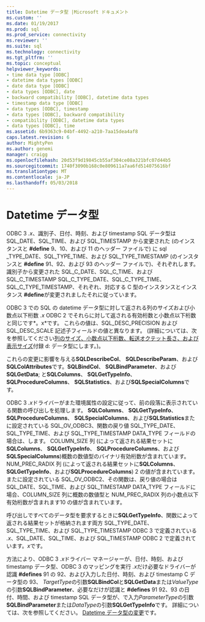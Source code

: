 ```yaml
---
title: Datetime データ型 |Microsoft ドキュメント
ms.custom: ''
ms.date: 01/19/2017
ms.prod: sql
ms.prod_service: connectivity
ms.reviewer: ''
ms.suite: sql
ms.technology: connectivity
ms.tgt_pltfrm: ''
ms.topic: conceptual
helpviewer_keywords:
- time data type [ODBC]
- datetime data types [ODBC]
- date data type [ODBC]
- data types [ODBC], date
- backward compatibility [ODBC], datetime data types
- timestamp data type [ODBC]
- data types [ODBC], timestamp
- data types [ODBC], backward compatibility
- compatibility [ODBC], datetime data types
- data types [ODBC], time
ms.assetid: 6b9363c9-04bf-4492-a210-7aa15dea4af8
caps.latest.revision: 6
author: MightyPen
ms.author: genemi
manager: craigg
ms.openlocfilehash: 20d53f9d19845cb55af304ce08a321bfc07d44b5
ms.sourcegitcommit: 1740f3090b168c0e809611a7aa6fd514075616bf
ms.translationtype: MT
ms.contentlocale: ja-JP
ms.lasthandoff: 05/03/2018
---
```

# <a name="datetime-data-types"></a>Datetime データ型
ODBC 3 *.x*、識別子、日付、時刻、および timestamp SQL データ型は SQL_DATE、SQL_TIME、および SQL_TIMESTAMP から変更された (のインスタンスと **#define** 9、10、および 11 のヘッダー ファイルで) に sql _TYPE_DATE、SQL_TYPE_TIME、および SQL_TYPE_TIMESTAMP (のインスタンスと **#define** 91、92、および 93 のヘッダー ファイルで)、それぞれします。 識別子から変更された SQL_C_DATE、SQL_C_TIME、および SQL_C_TIMESTAMP SQL_C_TYPE_DATE、SQL_C_TYPE_TIME、SQL_C_TYPE_TIMESTAMP、それぞれ、対応する C 型のインスタンスとインスタンス **#define**が変更されましたそれに従っています。  
  
 ODBC 3 での SQL の datetime データ型に対して返される列のサイズおよび小数点以下桁数 *.x* ODBC 2 でそれらに対して返される有効桁数と小数点以下桁数と同じです*。x*です。 これらの値は、SQL_DESC_PRECISION および SQL_DESC_SCALE 記述子フィールドの値と異なります。 (詳細については、次を参照してください[列のサイズ、小数点以下桁数、転送オクテット長さ、および表示サイズ](../../../odbc/reference/appendixes/column-size-decimal-digits-transfer-octet-length-and-display-size.md)付録 d: データ型にします。)。  
  
 これらの変更に影響を与える**SQLDescribeCol**、 **SQLDescribeParam**、および**SQLColAttributes**です。**SQLBindCol**、 **SQLBindParameter**、および**SQLGetData**; と**SQLColumns**、 **SQLGetTypeInfo**、 **SQLProcedureColumns**、 **SQLStatistics**、および**SQLSpecialColumns**です。  
  
 ODBC 3 *.x*ドライバーがまた環境属性の設定に従って、前の段落に表示されている関数の呼び出しを処理します。 **SQLColumns**、 **SQLGetTypeInfo**、 **SQLProcedureColumns**、 **SQLSpecialColumns**、および**SQLStatistics**またに設定されている SQL_OV_ODBC3、関数の戻り値 SQL_TYPE_DATE、SQL_TYPE_TIME、および SQL_TYPE_TIMESTAMP DATA_TYPE フィールドの場合は、します。 COLUMN_SIZE 列 (によって返される結果セットに**SQLColumns**、 **SQLGetTypeInfo**、 **SQLProcedureColumns**、および**SQLSpecialColumns**)概数の数値型のバイナリ有効桁数が含まれています。 NUM_PREC_RADIX 列 (によって返される結果セットに**SQLColumns**、 **SQLGetTypeInfo**、および**SQLProcedureColumns**) 2 の値が含まれています。 またに設定されている SQL_OV_ODBC2、その関数は、戻り値の場合は SQL_DATE、SQL_TIME、および SQL_TIMESTAMP DATA_TYPE フィールドに場合、COLUMN_SIZE 列に概数の数値型と NUM_PREC_RADIX 列の小数点以下有効桁数が含まれます10 の値が含まれています。  
  
 呼び出しですべてのデータ型を要求するときに**SQLGetTypeInfo**、関数によって返される結果セットが格納されます両方 SQL_TYPE_DATE、SQL_TYPE_TIME、および SQL_TYPE_TIMESTAMP ODBC 3 で定義されている *.x*、SQL_DATE、SQL_TIME、および SQL_TIMESTAMP ODBC 2 で定義されています。*x*です。  
  
 方法により、ODBC 3 *.x*ドライバー マネージャーが、日付、時刻、および timestamp データ型、ODBC 3 のマッピングを実行 *.x*だけ必要なドライバーが認識 **#defines** 91 の 92、および入力した日付、時刻、および timestamp C データ型の 93、 *TargetType*の引数**SQLBindCol**と**SQLGetData**または*ValueType*の引数**SQLBindParameter**、必要なだけが認識と **#defines** 91 92、93 の日付、時間、および timestamp SQL データ型が、で入力*ParameterType*の引数**SQLBindParameter**または*DataType*の引数**SQLGetTypeInfo**です。 詳細については、次を参照してください。 [Datetime データ型の変更](../../../odbc/reference/develop-app/datetime-data-type-changes.md)です。
